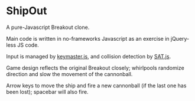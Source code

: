 # ShipOut
A pure-Javascript Breakout clone.

Main code is written in no-frameworks Javascript as an exercise in jQuery-less
JS code.

Input is managed by [keymaster.js](https://github.com/madrobby/keymaster), and collision detection by [SAT.js](https://github.com/jriecken/sat-js).

Game design reflects the original Breakout closely; whirlpools randomize
direction and slow the movement of the cannonball.

Arrow keys to move the ship and fire a new cannonball (if the last one has been
lost); spacebar will also fire.

